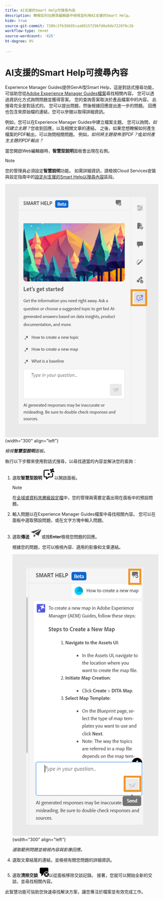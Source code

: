 ```yaml
---
title: AI支援的Smart Help可搜尋內容
description: 瞭解如何在網頁編輯器中檢視並利用AI支援的Smart Help。
hide: true
source-git-commit: 7286c3fb36695caa08157296fd6e0de722078c2b
workflow-type: tm+mt
source-wordcount: '425'
ht-degree: 0%

---
```


# AI支援的Smart Help可搜尋內容



Experience Manager Guides提供GenAI型Smart Help，這是對話式搜尋功能，可協助您從[Adobe Experience Manager Guides檔案](https://experienceleague.adobe.com/en/docs/experience-manager-guides/using/overview)尋找相關內容。
您可以透過資訊化方式詢問問題並獲得答案。 您的查詢答案取決於產品檔案中的內容。 此搜尋完全是對話式的。 您可以提出問題，然後根據回應提出進一步的問題。 回應也包含來原始檔的連結，您可以參閱以取得詳細資訊。

例如，您可以在Experience Manager Guides中建立檔案主題。 您可以詢問，*如何建立主題？*&#x200B;您收到回應，以及相關文章的連結。 之後，如果您想瞭解如何產生檔案的PDF輸出，可以詢問相關問題。 例如，*如何將主題發佈至PDF？*&#x200B;或&#x200B;*如何產生主題的PDF輸出？*



當您開啟Web編輯器時，**智慧型說明**&#x200B;面板會出現在右側。



>[!NOTE]
>
> 您的管理員必須設定&#x200B;**智慧說明**&#x200B;功能。 如需詳細資訊，請檢視Cloud Services安裝與設定指南中的[設定AI支援的Smart Help以搜尋內容](/help/product-guide/cs-install-guide/conf-smart-help.md)區段。

![智慧型說明面板](images/smart-help-panel.png){width="300" align="left"}

*檢視&#x200B;**智慧型說明**面板。*

執行以下步驟來使用對話式搜尋，以尋找適當的內容並解決您的查詢：

1. 選取&#x200B;**智慧型說明** ![智慧型說明圖示](images/smart-help-icon.svg)以開啟面板。



   >[!NOTE]
   >
   > 在[全域或資料夾層級設定檔](/help/product-guide/cs-install-guide/conf-folder-level.md#conf-ai-guides-assistant)中，您的管理員需要定義出現在面板中的預設問題。

1. 輸入問題以在Experience Manager Guides檔案中尋找相關內容。 您可以在面板中選取預設問題，或在文字方塊中輸入問題。

1. 選取&#x200B;**傳送** ![傳送圖示](images/send-icon.svg)或按&#x200B;**Enter**&#x200B;檢視您問題的回應。

   根據您的問題，您可以檢視內容、適用的影像和文章連結。

   ![智慧型說明面板回應](images/smart-help-panel-response.png){width="300" align="left"}


   *選取範例問題並檢視內容與影像回應。*





1. 選取文章結尾的連結，並檢視有關您問題的詳細資訊。


1. 選取&#x200B;**清除交談** ![清除交談](images/clear-conversation-icon.svg)以從面板移除交談記錄。 接著，您就可以開始全新的交談，並尋找相關內容。

此智慧功能可協助您快速尋找解決方案，讓您專注於檔案並有效完成工作。
